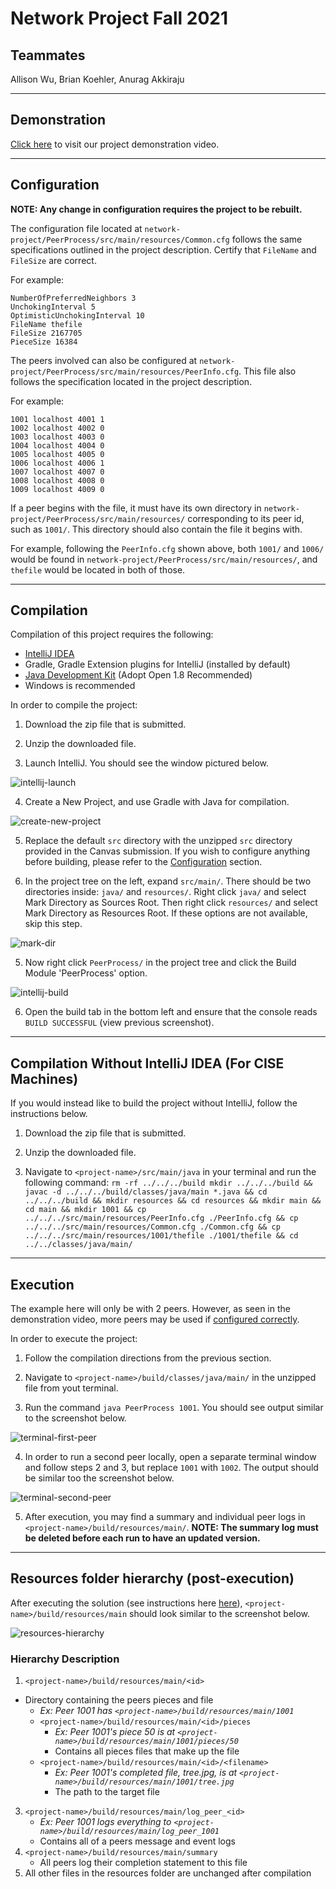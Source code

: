 # Network Project Fall 2021


## Teammates

Allison Wu, Brian Koehler, Anurag Akkiraju

---

## Demonstration

[Click here](https://www.youtube.com/watch?v=zngbcE0L0qs) to visit our project demonstration video.

---

## Configuration

**NOTE: Any change in configuration requires the project to be rebuilt.**

The configuration file located at `network-project/PeerProcess/src/main/resources/Common.cfg` follows the same specifications outlined in the project description. Certify that `FileName` and `FileSize` are correct.

For example:

```
NumberOfPreferredNeighbors 3
UnchokingInterval 5
OptimisticUnchokingInterval 10
FileName thefile
FileSize 2167705
PieceSize 16384
```

The peers involved can also be configured at `network-project/PeerProcess/src/main/resources/PeerInfo.cfg`. This file also follows the specification located in the project description.

For example:

```
1001 localhost 4001 1
1002 localhost 4002 0
1003 localhost 4003 0
1004 localhost 4004 0
1005 localhost 4005 0
1006 localhost 4006 1
1007 localhost 4007 0
1008 localhost 4008 0
1009 localhost 4009 0
```

If a peer begins with the file, it must have its own directory in `network-project/PeerProcess/src/main/resources/` corresponding to its peer id, such as `1001/`. This directory should also contain the file it begins with.

For example, following the `PeerInfo.cfg` shown above, both `1001/` and `1006/` would be found in `network-project/PeerProcess/src/main/resources/`, and `thefile` would be located in both of those.

---

## Compilation

Compilation of this project requires the following:

- [IntelliJ IDEA](https://www.jetbrains.com/idea/)
- Gradle, Gradle Extension plugins for IntelliJ (installed by default)
- [Java Development Kit](https://adoptium.net/?variant=openjdk8) (Adopt Open 1.8 Recommended)
- Windows is recommended

In order to compile the project:

1. Download the zip file that is submitted.

2. Unzip the downloaded file.

3. Launch IntelliJ. You should see the window pictured below.

![intellij-launch](./images/intellij-launch.png)

4. Create a New Project, and use Gradle with Java for compilation.

![create-new-project](./images/create-new-project.png)

5. Replace the default `src` directory with the unzipped `src` directory provided in the Canvas submission. If you wish to configure anything before building, please refer to the [Configuration](#configuration) section. 

6. In the project tree on the left, expand `src/main/`. There should be two directories inside: `java/` and `resources/`. Right click `java/` and select Mark Directory as Sources Root. Then right click `resources/` and select Mark Directory as Resources Root. If these options are not available, skip this step.

![mark-dir](./images/mark-dir.PNG)

5. Now right click `PeerProcess/` in the project tree and click the Build Module 'PeerProcess' option.

![intellij-build](./images/intellij-build.png)

6. Open the build tab in the bottom left and ensure that the console reads `BUILD SUCCESSFUL` (view previous screenshot).

---

## Compilation Without IntelliJ IDEA (For CISE Machines)

If you would instead like to build the project without IntelliJ, follow the instructions below.

1. Download the zip file that is submitted.

2. Unzip the downloaded file.

3. Navigate to `<project-name>/src/main/java` in your terminal and run the following command: `rm -rf ../../../build mkdir ../../../build && javac -d ../../../build/classes/java/main *.java && cd ../../../build && mkdir resources && cd resources && mkdir main && cd main && mkdir 1001 && cp ../../../src/main/resources/PeerInfo.cfg ./PeerInfo.cfg && cp ../../../src/main/resources/Common.cfg ./Common.cfg && cp ../../../src/main/resources/1001/thefile ./1001/thefile && cd ../../classes/java/main/`

---

## Execution

The example here will only be with 2 peers. However, as seen in the demonstration video, more peers may be used if [configured correctly](#configuration).

In order to execute the project:

1. Follow the compilation directions from the previous section.

2. Navigate to `<project-name>/build/classes/java/main/` in the unzipped file from yout terminal.

3. Run the command `java PeerProcess 1001`. You should see output similar to the screenshot below.

![terminal-first-peer](./images/terminal-first-peer.png)

4. In order to run a second peer locally, open a separate terminal window and follow steps 2 and 3, but replace `1001` with `1002`. The output should be similar too the screenshot below.

![terminal-second-peer](./images/terminal-second-peer.png)

5. After execution, you may find a summary and individual peer logs in `<project-name>/build/resources/main/`. **NOTE: The summary log must be deleted before each run to have an updated version.**

---

## Resources folder hierarchy (post-execution)

After executing the solution (see instructions here [here](#execution)), `<project-name>/build/resources/main` should look similar to the screenshot below.

![resources-hierarchy](./images/resources-hierarchy.png)

### Hierarchy Description
1. `<project-name>/build/resources/main/<id>`
  - Directory containing the peers pieces and file
    - *Ex: Peer 1001 has `<project-name>/build/resources/main/1001`*
    - `<project-name>/build/resources/main/<id>/pieces`
      - *Ex: Peer 1001's piece 50 is at `<project-name>/build/resources/main/1001/pieces/50`*
      - Contains all pieces files that make up the file  
    - `<project-name>/build/resources/main/<id>/<filename>`
      - *Ex: Peer 1001's completed file, tree.jpg, is at `<project-name>/build/resources/main/1001/tree.jpg`*
      - The path to the target file
3. `<project-name>/build/resources/main/log_peer_<id>`
   - *Ex: Peer 1001 logs everything to `<project-name>/build/resources/main/log_peer_1001`*
   - Contains all of a peers message and event logs 
4. `<project-name>/build/resources/main/summary`
   - All peers log their completion statement to this file
5. All other files in the resources folder are unchanged after compilation 


